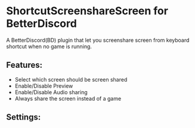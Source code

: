 # ShortcutScreenshareScreen for BetterDiscord
A BetterDiscord(BD) plugin that let you screenshare screen from keyboard shortcut when no game is running.
## Features:
- Select which screen should be screen shared
- Enable/Disable Preview
- Enable/Disable Audio sharing
- Always share the screen instead of a game
## Settings:

